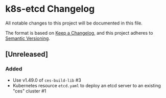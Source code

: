 # k8s-etcd Changelog
All notable changes to this project will be documented in this file.

The format is based on [Keep a Changelog](https://keepachangelog.com/en/1.0.0/),
and this project adheres to [Semantic Versioning](https://semver.org/spec/v2.0.0.html).

## [Unreleased]

### Added

- Use v1.49.0 of `ces-build-lib` #3
- Kubernetes resource `etcd.yaml` to deploy an etcd server to an existing "ces" cluster #1

